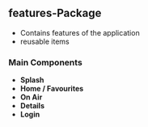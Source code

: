 ## features-Package ##
- Contains features of the application
- reusable items


### Main Components ###

- **Splash**
- **Home / Favourites**
- **On Air**
- **Details**
- **Login**
